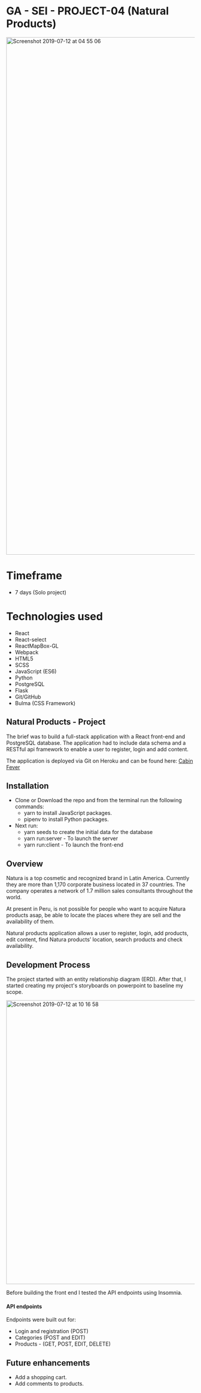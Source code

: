# GA - SEI - PROJECT-04 (Natural Products)

<img width="1382" alt="Screenshot 2019-07-12 at 04 55 06" src="https://user-images.githubusercontent.com/47470930/61119808-36d19a80-a461-11e9-8124-ce2843efbf46.png">


# Timeframe

* 7 days (Solo project)

# Technologies used

* React
* React-select
* ReactMapBox-GL
* Webpack
* HTML5
* SCSS
* JavaScript (ES6)
* Python
* PostgreSQL
* Flask
* Git/GitHub
* Bulma (CSS Framework)


## Natural Products - Project

The brief was to build a full-stack application with a React front-end and PostgreSQL database. The application had to include data schema and a RESTful api framework to enable a user to register, login and add content.

The application is deployed via Git on Heroku and can be found here: [Cabin Fever](https://natura-products.herokuapp.com/#/)

## Installation

* Clone or Download the repo and from the terminal run the following commands:
  - yarn to install JavaScript packages.
  - pipenv to install Python packages.
* Next run: 
  - yarn seeds to create the initial data for the database
  - yarn run:server - To launch the server 
  - yarn run:client - To launch the front-end


## Overview

Natura is a top cosmetic and recognized brand in Latin America. Currently they are more than 1,170 corporate business located in 37 countries. The company operates a network of 1.7 million sales consultants throughout the world.

At present in Peru, is not possible for people who want to acquire Natura products asap, be able to locate the places where they are sell and the availability of them. 

Natural products application allows a user to register, login, add products, edit content, find Natura products’ location, search products and check availability. 
 
 
## Development Process

The project started with an entity relationship diagram (ERD). After that, I started creating my project's storyboards on powerpoint to baseline my scope. 

<img width="758" alt="Screenshot 2019-07-12 at 10 16 58" src="https://user-images.githubusercontent.com/47470930/61139049-34d20080-a48e-11e9-8c3c-bc7ccc13d0c6.png">

Before building the front end I tested the API endpoints using Insomnia.

#### API endpoints

Endpoints were built out for:

* Login and registration (POST)
* Categories (POST and EDIT)
* Products - (GET, POST, EDIT, DELETE)
 
## Future enhancements

* Add a shopping cart.
* Add comments to products.
